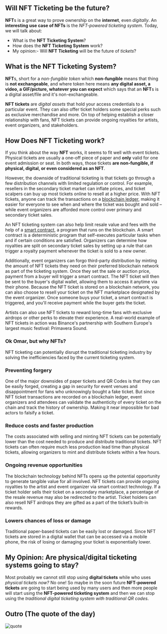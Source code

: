 ## Will NFT Ticketing be the future?

**NFT**s is a great way to prove ownership on the **internet**, even *digitally*. An **interesting use case of NFTs** is the *NFT-powered ticketing system*. Today, we will talk about:

 - What is the **NFT Ticketing System**?
 - How does the **NFT Ticketing System** work?
 - My opinion:- Will **NFT Ticketing** will be the future of *tickets*?

## What is the NFT Ticketing System?

**NFT**s, short for a *non-fungible token* which **non-fungible** means that thing is **not exchangeable**, and where token here means **any digital asset, a video, a GIF/picture, whatever you can expect** which says that an **NFT**s is a digital asset/file and it's non-exchangeable.

**NFT tickets** are *digital assets* that hold your access credentials to a particular event. They can also offer ticket holders some special perks such as exclusive merchandise and more. On top of helping establish a closer relationship with fans, NFT tickets can provide ongoing royalties for artists, event organizers, and stakeholders.

## How Does NFT Ticketing work?

If you think about the way **NFT** works, it seems to fit well with event tickets. Physical tickets are usually a one-off piece of paper and **only** valid for one event admission or seat. In both ways, those tickets **are non-fungible, if physical, digital, or even considered as an NFT**.

However, the downside of traditional ticketing is that tickets go through a few distribution channels with limited regulation or control. For example, resellers in the secondary ticket market can inflate prices, and ticket scalpers can buy up most tickets online to resell at a higher price. With NFT tickets, anyone can track the transactions on a [blockchain ledger](https://academy.binance.com/en/articles/what-is-blockchain-technology-a-comprehensive-guide-for-beginners), making it easier for everyone to see when and where the ticket was bought and sold – while event organizers are afforded more control over primary and secondary ticket sales. 

An NFT ticketing system can also help limit resale value and fees with the help of a [smart contract](https://academy.binance.com/en/articles/what-are-smart-contracts), a program that runs on the blockchain. A smart contract is a deterministic program that self-executes particular tasks when and if certain conditions are satisfied. Organizers can determine how royalties are split on secondary ticket sales by setting up a rule that can trigger a royalty payment whenever the ticket is sold to a new owner. 

Additionally, event organizers can forgo third-party distribution by minting the amount of NFT tickets they need on their preferred blockchain network as part of the ticketing system. Once they set the sale or auction price, payment from a buyer will trigger a smart contract. The NFT ticket will then be sent to the buyer's digital wallet, allowing them to access it anytime via their phone. Because the NFT ticket is stored on a blockchain network, you can also choose to resell your ticket on the NFT marketplace designated by the event organizer. Once someone buys your ticket, a smart contract is triggered, and you'll receive payment while the buyer gets the ticket.  

Artists can also use NFT tickets to reward long-time fans with exclusive airdrops or other perks to elevate their experience. A real-world example of NFT tickets in action was Binance's partnership with Southern Europe's largest music festival: Primavera Sound. 

### Ok Omar, but why NFTs?

NFT ticketing can potentially disrupt the traditional ticketing industry by solving the inefficiencies faced by the current ticketing system. 
### Preventing forgery
One of the major downsides of paper tickets and QR Codes is that they can be easily forged, creating a gap in security for event venues and disappointment for fans who unknowingly bought a fake ticket. 
But since NFT ticket transactions are recorded on a blockchain ledger, event organizers and attendees can validate the authenticity of every ticket on the chain and track the history of ownership. Making it near impossible for bad actors to falsify a ticket. 
### Reduce costs and faster production
The costs associated with selling and minting NFT tickets can be potentially lower than the cost needed to produce and distribute traditional tickets. 
NFT tickets can often require much less production lead time than physical tickets, allowing organizers to mint and distribute tickets within a few hours. 
### Ongoing revenue opportunities
The blockchain technology behind NFTs opens up the potential opportunity to generate tangible value for all involved. NFT tickets can provide ongoing royalties to the artist and event organizer via smart contract technology. If a ticket holder sells their ticket on a secondary marketplace, a percentage of the resale revenue may also be redirected to the artist. Ticket holders can also resell NFT airdrops they are gifted as a part of the ticket’s built-in rewards.  
### Lowers chances of loss or damage 
Traditional paper-based tickets can be easily lost or damaged. Since NFT tickets are stored in a digital wallet that can be accessed via a mobile phone, the risk of losing or damaging your ticket is exponentially lower.  

## My Opinion: Are physical/digital ticketing systems going to stay?

Most probably we cannot still stop using **digital tickets** while who uses *physical tickets now?* No one! So maybe in the soon future **NFT-powered tickets** are going to start being used by many users and then more people will start using the **NFT-powered ticketing system** and then we can stop using the *traditional digital ticketing system with traditional QR codes*.

## Outro (The quote of the day)

![quote](https://cdn.hashnode.com/res/hashnode/image/upload/v1658403900120/6xob9cA2o.jpg?auto=compress)
